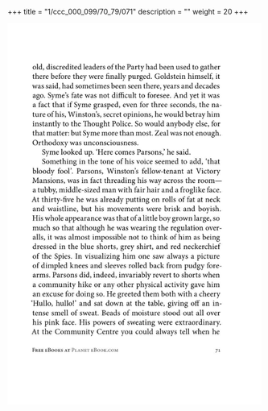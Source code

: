 +++
title = "1/ccc_000_099/70_79/071"
description = ""
weight = 20
+++

<img class="center-fit-jpg" src="/jpg_/out_jpg_1984__071.jpg" ></img>

